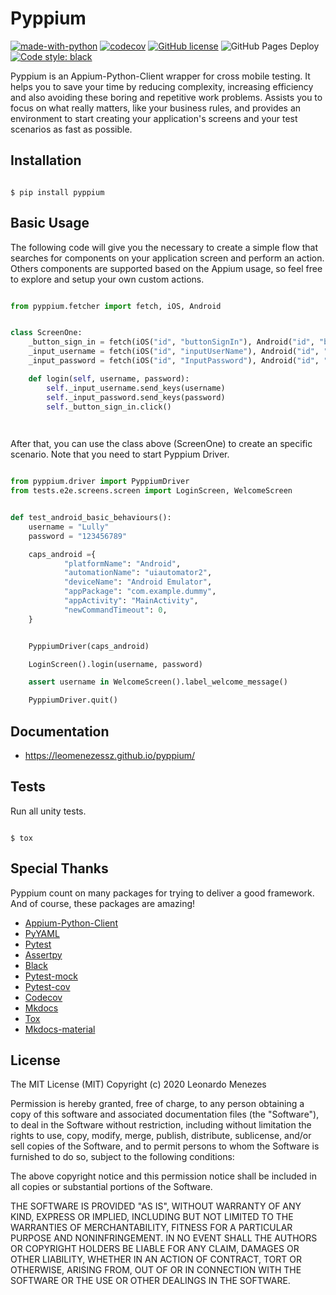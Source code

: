 # Pyppium

[![made-with-python](https://img.shields.io/badge/Made%20with-Python-1f425f.svg)](https://www.python.org/)
[![codecov](https://codecov.io/gh/leomenezessz/pyppium/branch/master/graph/badge.svg)](https://codecov.io/gh/leomenezessz/pyppium)
[![GitHub license](https://img.shields.io/github/license/Naereen/StrapDown.js.svg)](https://github.com/leomenezessz/pyppium/blob/master/LICENSE)
![GitHub Pages Deploy](https://github.com/leomenezessz/pyppium/workflows/GitHub%20Pages%20Deploy/badge.svg?branch=master)
[![Code style: black](https://img.shields.io/badge/code%20style-black-000000.svg)](https://github.com/psf/black)


Pyppium is an Appium-Python-Client wrapper for cross mobile testing. It helps you to save your time by reducing complexity, increasing efficiency 
and also avoiding these boring and repetitive work problems. Assists you to focus on what really matters, like your business rules, and provides an
environment to start creating your application's screens and your test scenarios as fast as possible.

## Installation

```

$ pip install pyppium

```

## Basic Usage

The following code will give you the necessary to create a simple flow that searches for components on your application screen and perform an action.
Others components are supported based on the Appium usage, so feel free to explore and setup your own custom actions.

```python

from pyppium.fetcher import fetch, iOS, Android


class ScreenOne:
    _button_sign_in = fetch(iOS("id", "buttonSignIn"), Android("id", "button"))
    _input_username = fetch(iOS("id", "inputUserName"), Android("id", "username"))
    _input_password = fetch(iOS("id", "InputPassword"), Android("id", "pass"))

    def login(self, username, password):
        self._input_username.send_keys(username)
        self._input_password.send_keys(password)
        self._button_sign_in.click()

    
```

After that, you can use the class above (ScreenOne) to create an specific scenario. 
Note that you need to start Pyppium Driver.

```python

from pyppium.driver import PyppiumDriver
from tests.e2e.screens.screen import LoginScreen, WelcomeScreen


def test_android_basic_behaviours():
    username = "Lully"
    password = "123456789"

    caps_android ={
            "platformName": "Android",
            "automationName": "uiautomator2",
            "deviceName": "Android Emulator",
            "appPackage": "com.example.dummy",
            "appActivity": "MainActivity",
            "newCommandTimeout": 0,
    }


    PyppiumDriver(caps_android)

    LoginScreen().login(username, password)

    assert username in WelcomeScreen().label_welcome_message()

    PyppiumDriver.quit()
```

## Documentation

- https://leomenezessz.github.io/pyppium/

## Tests

Run all unity tests.

```

$ tox

``` 

## Special Thanks
 
 Pyppium count on many packages for trying to deliver a good framework. And of course, these packages are amazing!
 
 - [Appium-Python-Client](https://pypi.org/project/Appium-Python-Client/)
 - [PyYAML](https://pypi.org/project/PyYAML/)
 - [Pytest](https://pypi.org/project/pytest/)
 - [Assertpy](https://pypi.org/project/assertpy/)
 - [Black](https://pypi.org/project/black/)
 - [Pytest-mock](https://pypi.org/project/pytest-mock/)
 - [Pytest-cov](https://pypi.org/project/pytest-cov/)
 - [Codecov](https://pypi.org/project/codecov/)
 - [Mkdocs](https://pypi.org/project/mkdocs/)
 - [Tox](https://pypi.org/project/tox/) 
 - [Mkdocs-material](https://squidfunk.github.io/mkdocs-material/) 

## License

 The MIT License (MIT)
 Copyright (c) 2020 Leonardo Menezes

 Permission is hereby granted, free of charge, to any person obtaining a copy
 of this software and associated documentation files (the "Software"), to deal
 in the Software without restriction, including without limitation the rights
 to use, copy, modify, merge, publish, distribute, sublicense, and/or sell
 copies of the Software, and to permit persons to whom the Software is
 furnished to do so, subject to the following conditions:

 The above copyright notice and this permission notice shall be included in all
 copies or substantial portions of the Software.

 THE SOFTWARE IS PROVIDED "AS IS", WITHOUT WARRANTY OF ANY KIND,
 EXPRESS OR IMPLIED, INCLUDING BUT NOT LIMITED TO THE WARRANTIES OF
 MERCHANTABILITY, FITNESS FOR A PARTICULAR PURPOSE AND NONINFRINGEMENT.
 IN NO EVENT SHALL THE AUTHORS OR COPYRIGHT HOLDERS BE LIABLE FOR ANY CLAIM,
 DAMAGES OR OTHER LIABILITY, WHETHER IN AN ACTION OF CONTRACT, TORT OR
 OTHERWISE, ARISING FROM, OUT OF OR IN CONNECTION WITH THE SOFTWARE OR THE USE
 OR OTHER DEALINGS IN THE SOFTWARE.
 
 <br/>